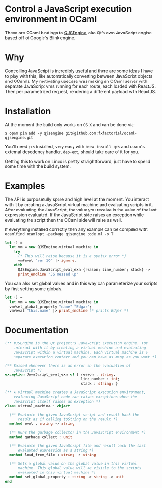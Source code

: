 Control a JavaScript execution environment in OCaml
==========================================================

These are OCaml bindings to
[QJSEngine](http://doc.qt.io/qt-5/qjsengine.html), aka Qt's own
JavaScript engine based off of Google's Blink engine.

Why
===

Controlling JavaScript is incredibly useful and there are some ideas I
have to play with this, like automatically converting between
JavaScript objects and OCamls. My motivating usecase was making an
OCaml server with separate JavaScript vms running for each route, each
loaded with ReactJS. Then per parametrized request, rendering a
different payload with ReactJS.

Installation
==============

At the moment the build only works on `OS X` and can be done via:

```shell
$ opam pin add -y qjsengine git@github.com:fxfactorial/ocaml-qjsengine.git
```

You'll need `qt5` installed, very easy with `brew install qt5` and
opam's external depedency handler, `dep-ext`, should take care of it
for you.

Getting this to work on Linux is pretty straightforward, just have to
spend some time with the build system.

Examples
=========

The API is purposefully spare and high level at the moment. You
interact with it by creating a JavaScript virtual machine and
evaluating scripts in it. After evaluating the JavaScript, the value
you receive is the value of the last expression evaluated. If the
JavaScript side raises an exception while evaluating the script then
the OCaml side will raise as well.

If everything installed correctly then any example can be compiled
with: `ocamlfind ocamlopt -package qjsengine code.ml -o T`


```ocaml
let () =
  let vm = new QJSEngine.virtual_machine in
    try
	  (* This will raise because it is a syntax error *)
      vm#eval "var 10" |> ignore;
    with
      QJSEngine.JavaScript_eval_exn {reason; line_number; stack} ->
      print_endline "JS messed up"
```

You can also set global values and in this way can parameterize your
scripts by first setting some globals.

```ocaml
let () =
  let vm = new QJSEngine.virtual_machine in
  vm#set_global_property "name" "Edgar";
  vm#eval "this.name" |> print_endline (* prints Edgar *)
```

Documentation
===============

```ocaml
(** QJSEngine is the Qt project's JavaScript execution engine. You
    interact with it by creating a virtual machine and evaluating
    JavaScript within a virtual machine. Each virtual machine is a
    separate execution context and you can have as many as you want *)

(** Raised whenever there is an error in the evaluation of
    JavaScript *)
exception JavaScript_eval_exn of { reason : string;
                                   line_number : int;
                                   stack : string; }

(** A virtual machine creates a JavaScript execution environment,
    evaluating JavaScript code can raises exceptions when the
    JavaScript itself raises an exception *)
class virtual_machine : object

  (** Evaluate the given JavaScript script and result back the
      result as if calling toString on the result *)
  method eval : string -> string

  (** Runs the garbage collector in the JavaScript environment *)
  method garbage_collect : unit

  (** Evaluate the given JavaScript file and result back the last
      evaluated expression as a string *)
  method load_from_file : string -> string

  (** Sets a global value on the global value in this virtual
      machine. This global value will be visible to the scripts
      evaluated in this virtual machine *)
  method set_global_property : string -> string -> unit
end
```
